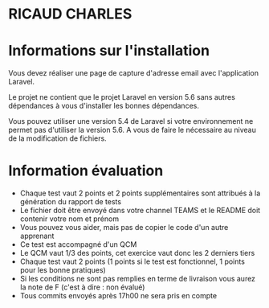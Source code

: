 # RICAUD CHARLES
# Informations sur l'installation

Vous devez réaliser une page de capture d'adresse email avec l'application Laravel.

Le projet ne contient que le projet Laravel en version 5.6 sans autres dépendances à vous d'installer les bonnes dépendances.

Vous pouvez utiliser une version 5.4 de Laravel si votre environnement ne permet pas d'utiliser la version 5.6. A vous de faire le nécessaire au niveau de la modification de fichiers.

# Information évaluation

- Chaque test vaut 2 points et 2 points supplémentaires sont attribués à la génération du rapport de tests
- Le fichier doit être envoyé dans votre channel TEAMS et le README doit contenir votre nom et prénom
- Vous pouvez vous aider, mais pas de copier le code d'un autre apprenant
- Ce test est accompagné d'un QCM
- Le QCM vaut 1/3 des points, cet exercice vaut donc les 2 derniers tiers
- Chaque test vaut 2 points (1 points si le test est fonctionnel, 1 points pour les bonne pratiques)
- Si les conditions ne sont pas remplies en terme de livraison vous aurez la note de F (c'est à dire : non évalué)
- Tous commits envoyés après 17h00 ne sera pris en compte
